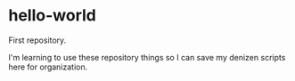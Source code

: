 # hello-world
First repository.

I'm learning to use these repository things so I can save my denizen scripts here for organization.
